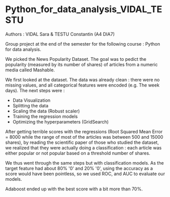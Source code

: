 # Python_for_data_analysis_VIDAL_TESTU

Authors : VIDAL Sara & TESTU Constantin (A4 DIA7)

Group project at the end of the semester for the following course : Python for data analysis.

We picked the News Popularity Dataset. The goal was to pedict the popularity (measured by its number of shares) of articles from a numeric media called Mashable. 

We first looked at the dataset. The data was already clean : there were no missing values, and all categorical features were encoded (e.g. The week days).
The next steps were :
- Data Visualization
- Splitting the data
- Scaling the data (Robust scaler)
- Training the regression models 
- Optimizing the hyperparameters (GridSearch)

After getting terrible scores with the regressions (Root Squared Mean Error = 8000 while the range of most of the articles was between 500 and 15000 shares), by reading the scientific paper of those who studied the dataset, we realized that they were actually doing a classification : each article was either popular or not popular based on a threshold number of shares. 

We thus went through the same steps but with classification models. As the target feature had about 80% '0' and 20% '0', using the accuracy as a score would have been pointless, so we used ROC, and AUC to evaluate our models. 

Adaboost ended up with the best score with a bit more than 70%.
